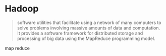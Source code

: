 # Hadoop

> software utilities that facilitate using a network of many computers to solve problems involving massive amounts of data and computation. It provides a software framework for distributed storage and processing of big data using the MapReduce programming model.

map reduce
